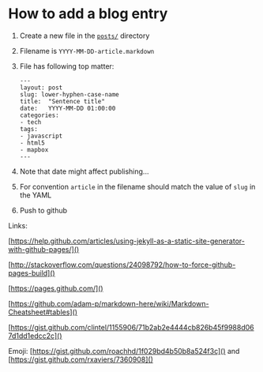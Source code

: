 # How to add a blog entry

1. Create a new file in the [`posts/`](_posts/) directory
2. Filename is `YYYY-MM-DD-article.markdown`
3. File has following top matter:
    ```
    ---
    layout: post
    slug: lower-hyphen-case-name
    title:  "Sentence title"
    date:   YYYY-MM-DD 01:00:00
    categories:
    - tech
    tags:
    - javascript
    - html5
    - mapbox
    ---
    ```

4. Note that date might affect publishing...
5. For convention `article` in the filename should match the value of `slug` in the YAML
6. Push to github

Links:

[https://help.github.com/articles/using-jekyll-as-a-static-site-generator-with-github-pages/]()

[http://stackoverflow.com/questions/24098792/how-to-force-github-pages-build]()

[https://pages.github.com/]()

[https://github.com/adam-p/markdown-here/wiki/Markdown-Cheatsheet#tables]()

[https://gist.github.com/clintel/1155906/71b2ab2e4444cb826b45f9988d067d1dd1edcc2c]()

Emoji: [https://gist.github.com/roachhd/1f029bd4b50b8a524f3c]() and [https://gist.github.com/rxaviers/7360908]()



